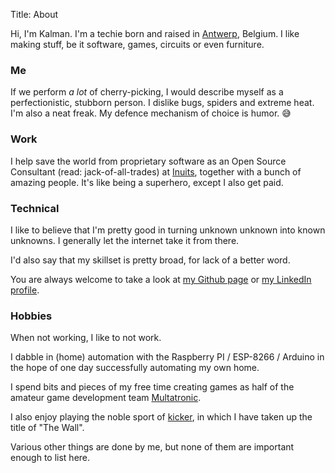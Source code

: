Title: About

Hi, I'm Kalman. I'm a techie born and raised in [Antwerp][1], Belgium.
I like making stuff, be it software, games, circuits or even furniture.

### Me

If we perform _a lot_ of cherry-picking, I would describe myself as a
perfectionistic, stubborn person. I dislike bugs, spiders and extreme heat.
I'm also a neat freak. My defence mechanism of choice is humor. &#128517;

### Work

I help save the world from proprietary software as an Open Source Consultant
(read: jack-of-all-trades) at [Inuits][2], together with a bunch of amazing
people. It's like being a superhero, except I also get paid.

### Technical

I like to believe that I'm pretty good in turning unknown unknown into known
unknowns. I generally let the internet take it from there.

I'd also say that my skillset is pretty broad, for lack of a better word.

You are always welcome to take a look at [my Github page][3] or [my LinkedIn profile][4].

### Hobbies

When not working, I like to not work.

I dabble in (home) automation with the Raspberry PI / ESP-8266 / Arduino in
the hope of one day successfully automating my own home.

I spend bits and pieces of my free time creating games as half of the amateur
game development team [Multatronic][5].

I also enjoy playing the noble sport of [kicker][6], in which I have taken up
the title of "The Wall".

Various other things are done by me, but none of them are important enough to
list here.

[1]: https://en.wikipedia.org/wiki/Antwerp
[2]: https://inuits.eu
[3]: https://github.com/kalmanolah
[4]: https://linkedin.com/in/KalmanOlah
[5]: http://multatronic.com/
[6]: https://en.wikipedia.org/wiki/Table_football
